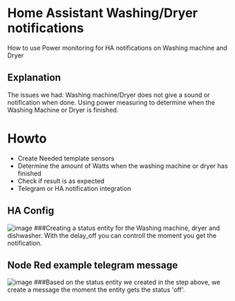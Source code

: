 # Home Assistant Washing/Dryer notifications
How to use Power monitoring for HA notifications on Washing machine and Dryer

## Explanation
The issues we had: Washing machine/Dryer does not give a sound or notification when done.
Using power measuring to determine when the Washing Machine or Dryer is finished.

# Howto
- Create Needed template sensors
- Determine the amount of Watts when the washing machine or dryer has finished
- Check if result is as expected
- Telegram or HA notification integration

## HA Config
![image](https://user-images.githubusercontent.com/100353268/212078202-74f94be3-b3cc-416c-8946-ece0da431f2b.png)
###Creating a status entity for the Washing machine, dryer and dishwasher. With the delay_off you can controll the moment you get the notification.

## Node Red example telegram message
![image](https://user-images.githubusercontent.com/100353268/212079142-fb10d5be-9866-4a84-81dc-e3b7b56c12f9.png)
###Based on the status entity we created in the step above, we create a message the moment the entity gets the status 'off'.

